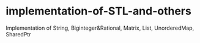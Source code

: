 # implementation-of-STL-and-others
Implementation of String, Biginteger&amp;Rational, Matrix, List, UnorderedMap, SharedPtr
